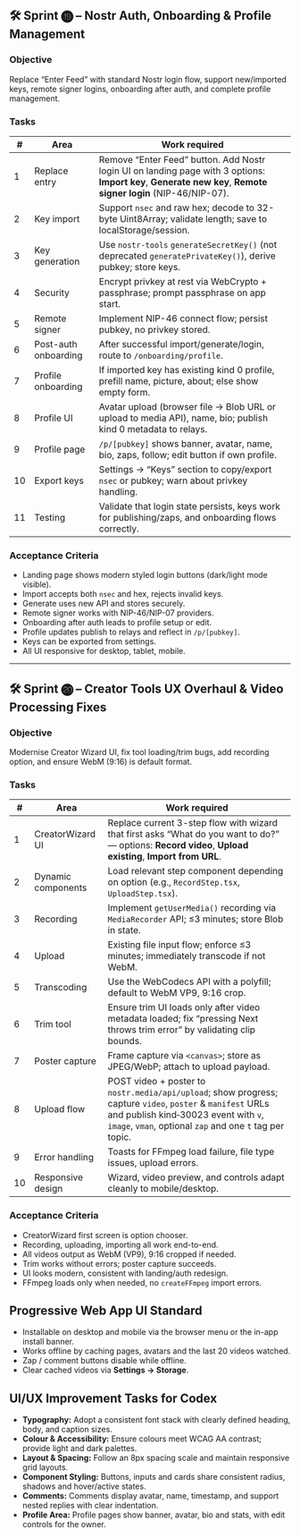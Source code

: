 ## 🛠️ Sprint ⓳ – Nostr Auth, Onboarding & Profile Management

### Objective

Replace “Enter Feed” with standard Nostr login flow, support new/imported keys, remote signer logins, onboarding after auth, and complete profile management.

### Tasks

| #   | Area                 | Work required                                                                                                                                                 |
| --- | -------------------- | ------------------------------------------------------------------------------------------------------------------------------------------------------------- |
| 1   | Replace entry        | Remove “Enter Feed” button. Add Nostr login UI on landing page with 3 options: **Import key**, **Generate new key**, **Remote signer login** (NIP-46/NIP-07). |
| 2   | Key import           | Support `nsec` and raw hex; decode to 32-byte Uint8Array; validate length; save to localStorage/session.                                                      |
| 3   | Key generation       | Use `nostr-tools` `generateSecretKey()` (not deprecated `generatePrivateKey()`), derive pubkey; store keys.                                                   |
| 4   | Security             | Encrypt privkey at rest via WebCrypto + passphrase; prompt passphrase on app start.                                                                           |
| 5   | Remote signer        | Implement NIP-46 connect flow; persist pubkey, no privkey stored.                                                                                             |
| 6   | Post-auth onboarding | After successful import/generate/login, route to `/onboarding/profile`.                                                                                       |
| 7   | Profile onboarding   | If imported key has existing kind 0 profile, prefill name, picture, about; else show empty form.                                                              |
| 8   | Profile UI           | Avatar upload (browser file → Blob URL or upload to media API), name, bio; publish kind 0 metadata to relays.                                                 |
| 9   | Profile page         | `/p/[pubkey]` shows banner, avatar, name, bio, zaps, follow; edit button if own profile.                                                                      |
| 10  | Export keys          | Settings → “Keys” section to copy/export `nsec` or pubkey; warn about privkey handling.                                                                       |
| 11  | Testing              | Validate that login state persists, keys work for publishing/zaps, and onboarding flows correctly.                                                            |

### Acceptance Criteria

- Landing page shows modern styled login buttons (dark/light mode visible).
- Import accepts both `nsec` and hex, rejects invalid keys.
- Generate uses new API and stores securely.
- Remote signer works with NIP-46/NIP-07 providers.
- Onboarding after auth leads to profile setup or edit.
- Profile updates publish to relays and reflect in `/p/[pubkey]`.
- Keys can be exported from settings.
- All UI responsive for desktop, tablet, mobile.

---

## 🛠️ Sprint ⓴ – Creator Tools UX Overhaul & Video Processing Fixes

### Objective

Modernise Creator Wizard UI, fix tool loading/trim bugs, add recording option, and ensure WebM (9:16) is default format.

### Tasks

| #   | Area               | Work required                                                                                                                                                                      |
| --- | ------------------ | ---------------------------------------------------------------------------------------------------------------------------------------------------------------------------------- |
| 1   | CreatorWizard UI   | Replace current 3-step flow with wizard that first asks “What do you want to do?” — options: **Record video**, **Upload existing**, **Import from URL**.                           |
| 2   | Dynamic components | Load relevant step component depending on option (e.g., `RecordStep.tsx`, `UploadStep.tsx`).                                                                                       |
| 3   | Recording          | Implement `getUserMedia()` recording via `MediaRecorder` API; ≤3 minutes; store Blob in state.                                                                                     |
| 4   | Upload             | Existing file input flow; enforce ≤3 minutes; immediately transcode if not WebM.                                                                                                   |
| 5   | Transcoding        | Use the WebCodecs API with a polyfill; default to WebM VP9, 9:16 crop. |
| 6   | Trim tool          | Ensure trim UI loads only after video metadata loaded; fix “pressing Next throws trim error” by validating clip bounds.                                                            |
| 7   | Poster capture     | Frame capture via `<canvas>`; store as JPEG/WebP; attach to upload payload.                                                                                                        |
| 8   | Upload flow        | POST video + poster to `nostr.media/api/upload`; show progress; capture `video`, `poster` & `manifest` URLs and publish kind‑30023 event with `v`, `image`, `vman`, optional `zap` and one `t` tag per topic.                                                                                  |
| 9   | Error handling     | Toasts for FFmpeg load failure, file type issues, upload errors.                                                                                                                   |
| 10  | Responsive design  | Wizard, video preview, and controls adapt cleanly to mobile/desktop.                                                                                                               |

### Acceptance Criteria

- CreatorWizard first screen is option chooser.
- Recording, uploading, importing all work end-to-end.
- All videos output as WebM (VP9), 9:16 cropped if needed.
- Trim works without errors; poster capture succeeds.
- UI looks modern, consistent with landing/auth redesign.
- FFmpeg loads only when needed, no `createFFmpeg` import errors.

## Progressive Web App UI Standard

- Installable on desktop and mobile via the browser menu or the in-app install banner.
- Works offline by caching pages, avatars and the last 20 videos watched.
- Zap / comment buttons disable while offline.
- Clear cached videos via **Settings → Storage**.

## UI/UX Improvement Tasks for Codex

- **Typography:** Adopt a consistent font stack with clearly defined heading, body, and caption sizes.
- **Colour & Accessibility:** Ensure colours meet WCAG AA contrast; provide light and dark palettes.
- **Layout & Spacing:** Follow an 8px spacing scale and maintain responsive grid layouts.
- **Component Styling:** Buttons, inputs and cards share consistent radius, shadows and hover/active states.
- **Comments:** Comments display avatar, name, timestamp, and support nested replies with clear indentation.
- **Profile Area:** Profile pages show banner, avatar, bio and stats, with edit controls for the owner.

